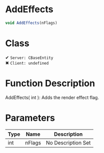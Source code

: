 # AddEffects
```js
void AddEffects(nFlags)
```
# Class
✔ `Server: CBaseEntity`  
✖ `Client: undefined`  

# Function Description
AddEffects( int ): Adds the render effect flag.
# Parameters
Type|Name|Description
--|--|--
int|nFlags|No Description Set
